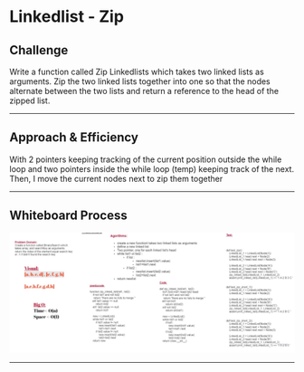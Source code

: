 # Linkedlist - Zip

## Challenge

Write a function called Zip Linkedlists which takes two linked lists as arguments. Zip the two linked lists together into one so that the nodes alternate between the two lists and return a reference to the head of the zipped list.

---

## Approach & Efficiency

With 2 pointers keeping tracking of the current position outside the while loop and two pointers inside the while loop (temp) keeping track of the next.
Then, I move the current nodes next to zip them together

---

## Whiteboard Process

![' WhiteBoard for linked-list-zip '](./whiteboard_linked_list_zip.jpg)

---
